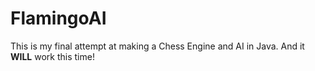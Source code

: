 # FlamingoAI
 This is my final attempt at making a Chess Engine and AI in Java. And it **WILL** work this time!
